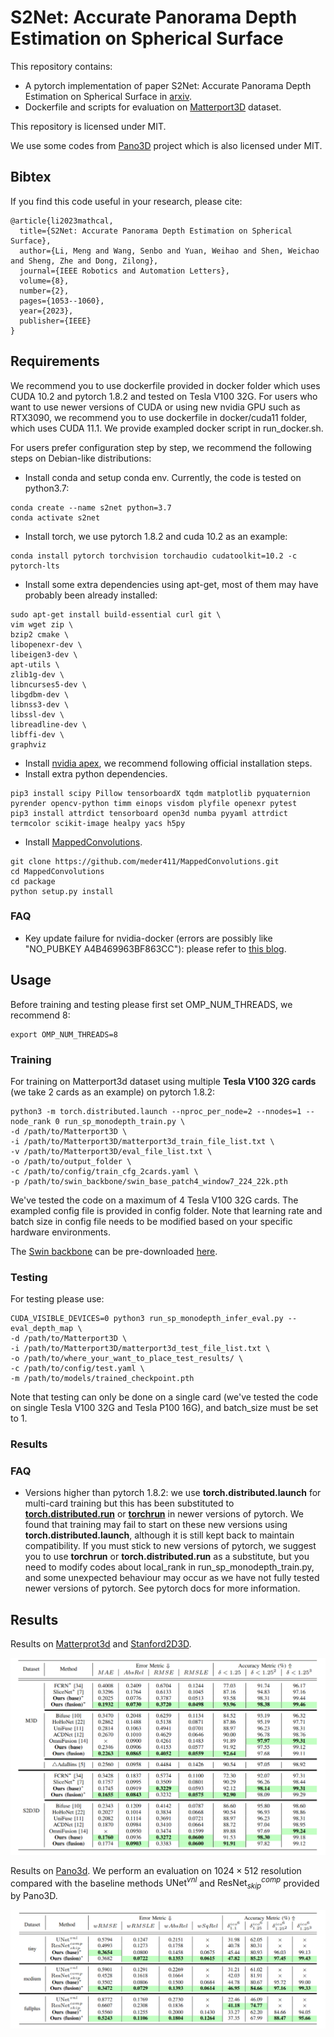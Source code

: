 # S2Net: Accurate Panorama Depth Estimation on Spherical Surface

This repository contains:
* A pytorch implementation of paper S2Net: Accurate Panorama Depth Estimation on Spherical Surface in [arxiv](https://arxiv.org/abs/2301.05845).
* Dockerfile and scripts for evaluation on [Matterport3D](https://niessner.github.io/Matterport/) dataset.

This repository is licensed under MIT.

We use some codes from [Pano3D](https://vcl3d.github.io/Pano3D/) project which is also licensed under MIT.

## Bibtex
If you find this code useful in your research, please cite:
```text
@article{li2023mathcal,
  title={S2Net: Accurate Panorama Depth Estimation on Spherical Surface},
  author={Li, Meng and Wang, Senbo and Yuan, Weihao and Shen, Weichao and Sheng, Zhe and Dong, Zilong},
  journal={IEEE Robotics and Automation Letters},
  volume={8},
  number={2},
  pages={1053--1060},
  year={2023},
  publisher={IEEE}
}
```
## Requirements

We recommend you to use dockerfile provided in docker folder which uses CUDA 10.2 and pytorch 1.8.2 and tested on Tesla V100 32G.
For users who want to use newer versions of CUDA or using new nvidia GPU such as RTX3090, 
we recommend you to use dockerfile in docker/cuda11 folder, which uses CUDA 11.1.
We provide exampled docker script in run_docker.sh.

For users prefer configuration step by step, we recommend the following steps on Debian-like distributions:

* Install conda and setup conda env. Currently, the code is tested on python3.7:
```
conda create --name s2net python=3.7 
conda activate s2net
```
* Install torch, we use pytorch 1.8.2 and cuda 10.2 as an example:
```
conda install pytorch torchvision torchaudio cudatoolkit=10.2 -c pytorch-lts
```
* Install some extra dependencies using apt-get, most of them may have probably been already installed:
```
sudo apt-get install build-essential curl git \
vim wget zip \
bzip2 cmake \
libopenexr-dev \
libeigen3-dev \
apt-utils \
zlib1g-dev \
libncurses5-dev \
libgdbm-dev \
libnss3-dev \
libssl-dev \
libreadline-dev \
libffi-dev \
graphviz
```
* Install [nvidia apex](https://github.com/NVIDIA/apex), we recommend following official installation steps.
* Install extra python dependencies.
```
pip3 install scipy Pillow tensorboardX tqdm matplotlib pyquaternion pyrender opencv-python timm einops visdom plyfile openexr pytest
pip3 install attrdict tensorboard open3d numba pyyaml attrdict termcolor scikit-image healpy yacs h5py
```
* Install [MappedConvolutions](https://github.com/meder411/MappedConvolutions). 
```
git clone https://github.com/meder411/MappedConvolutions.git 
cd MappedConvolutions 
cd package 
python setup.py install
```


### FAQ

* Key update failure for nvidia-docker (errors are possibly like "NO_PUBKEY A4B469963BF863CC"): please refer to [this blog](https://developer.nvidia.com/blog/updating-the-cuda-linux-gpg-repository-key/).

## Usage

Before training and testing please first set OMP_NUM_THREADS, we recommend 8:

```
export OMP_NUM_THREADS=8
```


### Training 

For training on Matterport3d dataset using multiple **Tesla V100 32G cards** (we take 2 cards as an example) on pytorch 1.8.2:
```
python3 -m torch.distributed.launch --nproc_per_node=2 --nnodes=1 --node_rank 0 run_sp_monodepth_train.py \
-d /path/to/Matterport3D \
-i /path/to/Matterport3D/matterport3d_train_file_list.txt \
-v /path/to/Matterport3D/eval_file_list.txt \
-o /path/to/output_folder \
-c /path/to/config/train_cfg_2cards.yaml \
-p /path/to/swin_backbone/swin_base_patch4_window7_224_22k.pth
```
We've tested the code on a maximum of 4 Tesla V100 32G cards. 
The exampled config file is provided in config folder.
Note that learning rate and batch size in config file needs to be modified based on your specific hardware environments.

The [Swin backbone](https://github.com/microsoft/Swin-Transformer) can be pre-downloaded [here](https://github.com/SwinTransformer/storage/releases/download/v1.0.0/swin_base_patch4_window7_224_22k.pth).

### Testing

For testing please use:
```
CUDA_VISIBLE_DEVICES=0 python3 run_sp_monodepth_infer_eval.py --eval_depth_map \
-d /path/to/Matterport3D \
-i /path/to/Matterport3D/matterport3d_test_file_list.txt \
-o /path/to/where_your_want_to_place_test_results/ \
-c /path/to/config/test.yaml \
-m /path/to/models/trained_checkpoint.pth
```
Note that testing can only be done on a single card (we've tested the code on single Tesla V100 32G and Tesla P100 16G), and batch_size must be set to 1.

### Results

### FAQ

* Versions higher than pytorch 1.8.2: 
we use **torch.distributed.launch** for multi-card training but this has been substituted to [**torch.distributed.run**](https://pytorch.org/docs/stable/elastic/run.html) or [**torchrun**](https://pytorch.org/docs/stable/elastic/run.html) in newer versions of pytorch.
We found that training may fail to start on these new versions using **torch.distributed.launch**, 
although it is still kept back to maintain compatibility. 
If you must stick to new versions of pytorch, 
we suggest you to use **torchrun** or **torch.distributed.run** as a substitute, 
but you need to modify codes about local_rank in run_sp_monodepth_train.py, 
and some unexpected behaviour may occur as we have not fully tested newer versions of pytorch.
See pytorch docs for more information.



## Results

Results on [Matterprot3d](https://niessner.github.io/Matterport/) and [Stanford2D3D](http://buildingparser.stanford.edu/dataset.html).

![M3D S2D3D](pics/m3d+s2d3d.png)


Results on [Pano3d](https://vcl3d.github.io/Pano3D/). 
We perform an evaluation on $1024 \times 512$ resolution compared with the baseline methods ${\mathrm{UNet}}^{vnl}$ and ${\mathrm{ResNet}}^{comp}_{skip}$ provided by Pano3D. 

![Pano3D](pics/pano3d.png)
